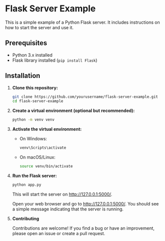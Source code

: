 # Flask Server Example

This is a simple example of a Python Flask server. It includes instructions on how to start the server and use it.

## Prerequisites

- Python 3.x installed
- Flask library installed (`pip install Flask`)

## Installation

1. **Clone this repository:**

   ```bash
   git clone https://github.com/yourusername/flask-server-example.git
   cd flask-server-example

2. **Create a virtual environment (optional but recommended):**

    ```bash 
    python -m venv venv   

3. **Activate the virtual environment:**

    - On Windows:

        ```bash 
        venv\Scripts\activate
    - On macOS/Linux:

        ```bash
        source venv/bin/activate

4. **Run the Flask server:**

    ```bash 
    python app.py
    ```

   This will start the server on http://127.0.0.1:5000/.
   
   Open your web browser and go to http://127.0.0.1:5000/. You should see a simple message indicating that the server is running.

5. **Contributing**
   
   Contributions are welcome! If you find a bug or have an improvement, please open an issue or create a pull request.
